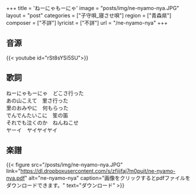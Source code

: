 +++
title = 'ねーにゃもーにゃ'
image = "posts/img/ne-nyamo-nya.JPG"
layout = "post"
categories = ["子守唄_寝させ唄"]
region = ["青森県"]
composer = ["不詳"]
lyricist = ["不詳"]
url = "/ne-nyamo-nya"
+++

## 音源
{{< youtube id="rSt8sYSi5SU">}}

## 歌詞
ねーにゃもーにゃ　どこさ行った  
あの山こえて　里さ行った  
里のおみやに　何もらった  
でんでんたいこに　笙の笛  
それでも泣くのか　ねんねこせ  
ヤーイ　ヤイヤイヤイ  

## 楽譜
{{< figure src="/posts/img/ne-nyamo-nya.JPG" link="https://dl.dropboxusercontent.com/s/zfiijfaj7m0pujt/ne-nyamo-nya.pdf" alt="ne-nyamo-nya" caption="画像をクリックするとpdfファイルをダウンロードできます。" text="ダウンロード" >}}